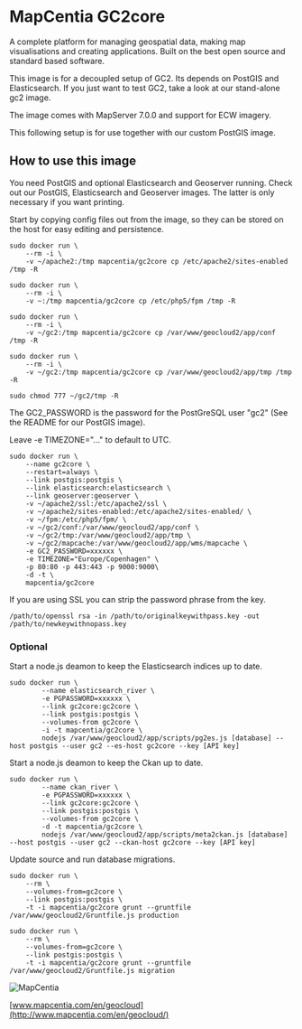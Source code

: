 # MapCentia GC2core

A complete platform for managing geospatial data, making map visualisations and creating applications. Built on the best open source and standard based software.

This image is for a decoupled setup of GC2. Its depends on PostGIS and Elasticsearch. If you just want to test GC2, take a look at our stand-alone gc2 image.

The image comes with MapServer 7.0.0 and support for ECW imagery.

This following setup is for use together with our custom PostGIS image. 

## How to use this image
You need PostGIS and optional Elasticsearch and Geoserver running. Check out our PostGIS, Elasticsearch and Geoserver images. The latter is only necessary if you want printing.

Start by copying config files out from the image, so they can be stored on the host for easy editing and persistence.

    sudo docker run \
        --rm -i \
        -v ~/apache2:/tmp mapcentia/gc2core cp /etc/apache2/sites-enabled /tmp -R
    
    sudo docker run \
        --rm -i \
        -v ~:/tmp mapcentia/gc2core cp /etc/php5/fpm /tmp -R
    
    sudo docker run \
        --rm -i \
        -v ~/gc2:/tmp mapcentia/gc2core cp /var/www/geocloud2/app/conf /tmp -R
        
    sudo docker run \
        --rm -i \
        -v ~/gc2:/tmp mapcentia/gc2core cp /var/www/geocloud2/app/tmp /tmp -R
        
    sudo chmod 777 ~/gc2/tmp -R
        

The GC2_PASSWORD is the password for the PostGreSQL user "gc2" (See the README for our PostGIS image).

Leave -e TIMEZONE="..." to default to UTC.

    sudo docker run \
        --name gc2core \
        --restart=always \
        --link postgis:postgis \
        --link elasticsearch:elasticsearch \
        --link geoserver:geoserver \
        -v ~/apache2/ssl:/etc/apache2/ssl \
        -v ~/apache2/sites-enabled:/etc/apache2/sites-enabled/ \
        -v ~/fpm:/etc/php5/fpm/ \
        -v ~/gc2/conf:/var/www/geocloud2/app/conf \
        -v ~/gc2/tmp:/var/www/geocloud2/app/tmp \
        -v ~/gc2/mapcache:/var/www/geocloud2/app/wms/mapcache \
        -e GC2_PASSWORD=xxxxxx \
        -e TIMEZONE="Europe/Copenhagen" \
        -p 80:80 -p 443:443 -p 9000:9000\
        -d -t \
        mapcentia/gc2core
        

If you are using SSL you can strip the password phrase from the key. 

    /path/to/openssl rsa -in /path/to/originalkeywithpass.key -out /path/to/newkeywithnopass.key
    
### Optional
Start a node.js deamon to keep the Elasticsearch indices up to date.

    sudo docker run \
            --name elasticsearch_river \
            -e PGPASSWORD=xxxxxx \
            --link gc2core:gc2core \
            --link postgis:postgis \
            --volumes-from gc2core \
            -i -t mapcentia/gc2core \
            nodejs /var/www/geocloud2/app/scripts/pg2es.js [database] --host postgis --user gc2 --es-host gc2core --key [API key]


Start a node.js deamon to keep the Ckan up to date.

    sudo docker run \
            --name ckan_river \
            -e PGPASSWORD=xxxxxx \
            --link gc2core:gc2core \
            --link postgis:postgis \
            --volumes-from gc2core \
            -d -t mapcentia/gc2core \
            nodejs /var/www/geocloud2/app/scripts/meta2ckan.js [database] --host postgis --user gc2 --ckan-host gc2core --key [API key]
    

Update source and run database migrations.

    sudo docker run \
        --rm \
        --volumes-from=gc2core \
        --link postgis:postgis \
        -t -i mapcentia/gc2core grunt --gruntfile /var/www/geocloud2/Gruntfile.js production
        
    sudo docker run \
        --rm \
        --volumes-from=gc2core \
        --link postgis:postgis \
        -t -i mapcentia/gc2core grunt --gruntfile /var/www/geocloud2/Gruntfile.js migration
        
![MapCentia](https://geocloud.mapcentia.com/assets/images/MapCentia_geocloud_200.png)

[www.mapcentia.com/en/geocloud](http://www.mapcentia.com/en/geocloud/)





